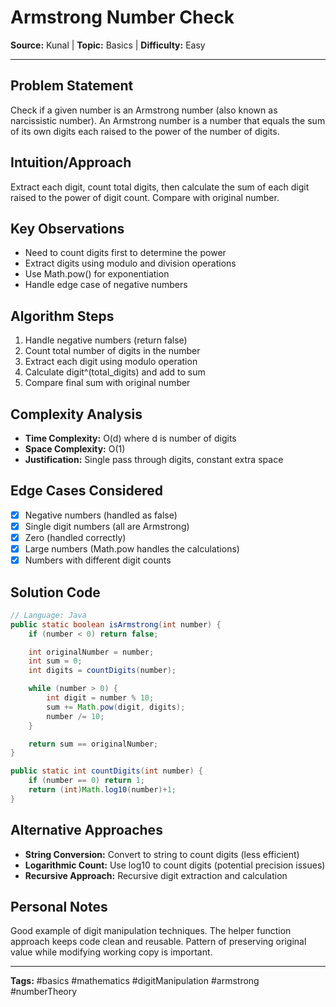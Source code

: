 # Armstrong Number Check

**Source:** Kunal | **Topic:** Basics | **Difficulty:** Easy  

---

## Problem Statement
Check if a given number is an Armstrong number (also known as narcissistic number). An Armstrong number is a number that equals the sum of its own digits each raised to the power of the number of digits.

## Intuition/Approach
Extract each digit, count total digits, then calculate the sum of each digit raised to the power of digit count. Compare with original number.

## Key Observations
- Need to count digits first to determine the power
- Extract digits using modulo and division operations
- Use Math.pow() for exponentiation
- Handle edge case of negative numbers

## Algorithm Steps
1. Handle negative numbers (return false)
2. Count total number of digits in the number
3. Extract each digit using modulo operation
4. Calculate digit^(total_digits) and add to sum
5. Compare final sum with original number

## Complexity Analysis
- **Time Complexity:** O(d) where d is number of digits
- **Space Complexity:** O(1)
- **Justification:** Single pass through digits, constant extra space

## Edge Cases Considered
- [x] Negative numbers (handled as false)
- [x] Single digit numbers (all are Armstrong)
- [x] Zero (handled correctly)
- [x] Large numbers (Math.pow handles the calculations)
- [x] Numbers with different digit counts

## Solution Code

```java
// Language: Java
public static boolean isArmstrong(int number) {
    if (number < 0) return false; 

    int originalNumber = number;
    int sum = 0;
    int digits = countDigits(number);

    while (number > 0) {
        int digit = number % 10;
        sum += Math.pow(digit, digits);
        number /= 10;
    }

    return sum == originalNumber;
}

public static int countDigits(int number) {
    if (number == 0) return 1;
    return (int)Math.log10(number)+1;
}
```

## Alternative Approaches
- **String Conversion:** Convert to string to count digits (less efficient)
- **Logarithmic Count:** Use log10 to count digits (potential precision issues)
- **Recursive Approach:** Recursive digit extraction and calculation

## Personal Notes
Good example of digit manipulation techniques. The helper function approach keeps code clean and reusable. Pattern of preserving original value while modifying working copy is important.

---
**Tags:** #basics #mathematics #digitManipulation #armstrong #numberTheory 